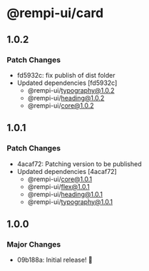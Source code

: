 # @rempi-ui/card

## 1.0.2

### Patch Changes

- fd5932c: fix publish of dist folder
- Updated dependencies [fd5932c]
  - @rempi-ui/typography@1.0.2
  - @rempi-ui/heading@1.0.2
  - @rempi-ui/core@1.0.2

## 1.0.1

### Patch Changes

- 4acaf72: Patching version to be published
- Updated dependencies [4acaf72]
  - @rempi-ui/core@1.0.1
  - @rempi-ui/flex@1.0.1
  - @rempi-ui/heading@1.0.1
  - @rempi-ui/typography@1.0.1

## 1.0.0

### Major Changes

- 09b188a: Initial release! 🎉
